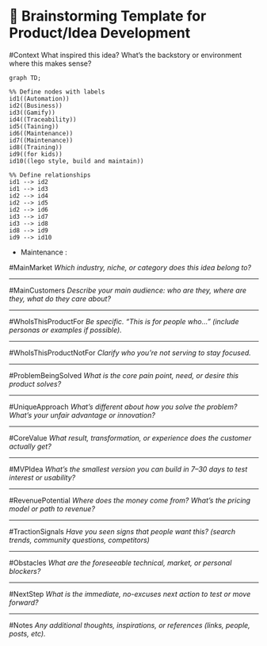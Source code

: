 
# 🧠 Brainstorming Template for Product/Idea Development

#Context
What inspired this idea? What’s the backstory or environment where this makes sense?

```mermaid
graph TD;

%% Define nodes with labels
id1((Automation))
id2((Business))
id3((Gamify))
id4((Traceability))
id5((Taining))
id6((Maintenance))
id7((Maintenance))
id8((Training))
id9((for kids))
id10((lego style, build and maintain))

%% Define relationships
id1 --> id2
id1 --> id3
id2 --> id4
id2 --> id5
id2 --> id6
id3 --> id7
id3 --> id8
id8 --> id9
id9 --> id10
```


* Maintenance : 




#MainMarket
_Which industry, niche, or category does this idea belong to?_

---

#MainCustomers
_Describe your main audience: who are they, where are they, what do they care about?_

---

#WhoIsThisProductFor
_Be specific. “This is for people who…” (include personas or examples if possible)._

---

#WhoIsThisProductNotFor
_Clarify who you’re not serving to stay focused._

---

#ProblemBeingSolved
_What is the core pain point, need, or desire this product solves?_

---

#UniqueApproach
_What’s different about how you solve the problem? What’s your unfair advantage or innovation?_

---

#CoreValue
_What result, transformation, or experience does the customer actually get?_

---

#MVPIdea
_What’s the smallest version you can build in 7–30 days to test interest or usability?_

---

#RevenuePotential
_Where does the money come from? What’s the pricing model or path to revenue?_

---

#TractionSignals
_Have you seen signs that people want this? (search trends, community questions, competitors)_

---

#Obstacles
_What are the foreseeable technical, market, or personal blockers?_

---

#NextStep
_What is the immediate, no-excuses next action to test or move forward?_

---

#Notes
_Any additional thoughts, inspirations, or references (links, people, posts, etc)._
